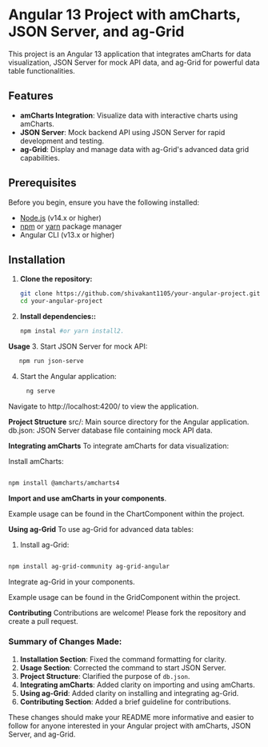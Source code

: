 # Angular 13 Project with amCharts, JSON Server, and ag-Grid

This project is an Angular 13 application that integrates amCharts for data visualization, JSON Server for mock API data, and ag-Grid for powerful data table functionalities.

## Features

- **amCharts Integration**: Visualize data with interactive charts using amCharts.
- **JSON Server**: Mock backend API using JSON Server for rapid development and testing.
- **ag-Grid**: Display and manage data with ag-Grid's advanced data grid capabilities.

## Prerequisites

Before you begin, ensure you have the following installed:

- [Node.js](https://nodejs.org/) (v14.x or higher)
- [npm](https://www.npmjs.com/) or [yarn](https://yarnpkg.com/) package manager
- Angular CLI (v13.x or higher)

## Installation

1. **Clone the repository:**

   ```bash
   git clone https://github.com/shivakant1105/your-angular-project.git
   cd your-angular-project
2. **Install dependencies::**

   ```bash
   npm instal #or yarn install2.
 **Usage**
3. Start JSON Server for mock API:
```bash
   npm run json-serve
 ```
4. Start the Angular application:
```bash
     ng serve
```
Navigate to http://localhost:4200/ to view the application.

**Project Structure**
src/: Main source directory for the Angular application.
db.json: JSON Server database file containing mock API data.


**Integrating amCharts**
To integrate amCharts for data visualization:

Install amCharts:

```bash

npm install @amcharts/amcharts4
```
**Import and use amCharts in your components**.

Example usage can be found in the ChartComponent within the project.

**Using ag-Grid**
To use ag-Grid for advanced data tables:

1. Install ag-Grid:

```bash

npm install ag-grid-community ag-grid-angular
```
Integrate ag-Grid in your components.

Example usage can be found in the GridComponent within the project.

**Contributing**
Contributions are welcome! Please fork the repository and create a pull request.


### Summary of Changes Made:

1. **Installation Section**: Fixed the command formatting for clarity.
2. **Usage Section**: Corrected the command to start JSON Server.
3. **Project Structure**: Clarified the purpose of `db.json`.
4. **Integrating amCharts**: Added clarity on importing and using amCharts.
5. **Using ag-Grid**: Added clarity on installing and integrating ag-Grid.
6. **Contributing Section**: Added a brief guideline for contributions.

These changes should make your README more informative and easier to follow for anyone interested in your Angular project with amCharts, JSON Server, and ag-Grid.



   
